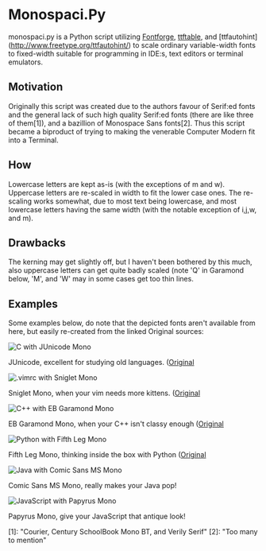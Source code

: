 Monospaci.Py
============

monospaci.py is a Python script utilizing [Fontforge](http://fontforge.org), [ttftable](http://search.cpan.org/~mhosken/Font-TTF-Scripts-1.03/scripts/ttftable), and [ttfautohint] (http://www.freetype.org/ttfautohint/) to scale ordinary variable-width fonts to fixed-width suitable for programming in IDE:s, text editors or terminal emulators.

Motivation
---
Originally this script was created due to the authors favour of Serif:ed fonts and the general lack of such high quality Serif:ed fonts (there are like three of them[1]), and a bazillion of Monospace Sans fonts[2].
Thus this script became a biproduct of trying to making the venerable Computer Modern fit into a Terminal.

How
---
Lowercase letters are kept as-is (with the exceptions of m and w).
Uppercase letters are re-scaled in width to fit the lower case ones.
The re-scaling works somewhat, due to most text being lowercase, and most lowercase letters having the same width (with the notable exception of i,j,w, and m).

Drawbacks
---------
The kerning may get slightly off, but I haven't been bothered by this much, also uppercase letters can get quite badly scaled (note 'Q' in Garamond below, 'M', and 'W' may in some cases get too thin lines.

Examples
--------
Some examples below, do note that the depicted fonts aren't available from here, but easily re-created from the linked Original sources:

![C with JUnicode Mono](https://github.com/arnognulf/monospacipy/raw/master/images/junicode_c.png)

JUnicode, excellent for studying old languages. ([Original](http://junicode.sourceforge.net/)

![.vimrc with Sniglet Mono](https://github.com/arnognulf/monospacipy/raw/master/images/sniglet_ftw.png)

Sniglet Mono, when your vim needs more kittens. ([Original](https://github.com/theleagueof/sniglet)

![C++ with EB Garamond Mono](https://github.com/arnognulf/monospacipy/raw/master/images/garamond_cpp.png)

EB Garamond Mono, when your C++ isn't classy enough ([Original](http://www.georgduffner.at/ebgaramond/)

![Python with Fifth Leg Mono](https://github.com/arnognulf/monospacipy/raw/master/images/squared_python.png)

Fifth Leg Mono, thinking inside the box with Python ([Original](http://gitorious.org/opensuse/art/trees/master/00assets/fonts)

![Java with Comic Sans MS Mono](https://github.com/arnognulf/monospacipy/raw/master/images/java_fun.png)

Comic Sans MS Mono, really makes your Java pop!

![JavaScript with Papyrus Mono](https://github.com/arnognulf/monospacipy/raw/master/images/classy_javascript.png)

Papyrus Mono, give your JavaScript that antique look!

[1]: "Courier, Century SchoolBook Mono BT, and Verily Serif"
[2]: "Too many to mention"
